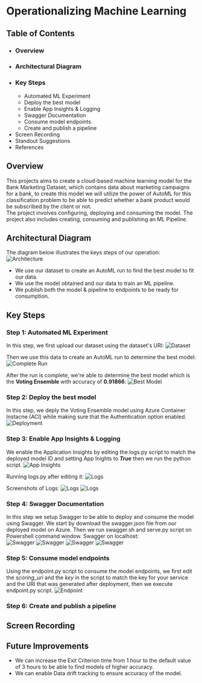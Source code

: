 # Operationalizing Machine Learning

## Table of Contents
* ### Overview
* ### Architectural Diagram
* ### Key Steps
     * Automated ML Experiment 
     * Deploy the best model
     * Enable App Insights & Logging
     * Swagger Documentation
     * Consume model endpoints
     * Create and publish a pipeline
* Screen Recording
* Standout Suggestions
* References

## Overview
This projects aims to create a cloud-based machine learning model for the Bank Marketing Dataset, which contains data about marketing campaigns for a bank, to create this model we will utilize the power of AutoML for this classification problem to be able to predict whether a bank product would be subscribed by the client or not.  
The project involves configuring, deploying and consuming the model.
The project also includes creating, consuming and publishing an ML Pipeline.

## Architectural Diagram
The diagram below illustrates the keys steps of our operation:
![Architecture](https://github.com/dinaabdulrasoul/Operationalizing-Machine-Learning/blob/main/architecture%20diagram.PNG) 

* We use our dataset to create an AutoML run to find the best model to fit our data. 
* We use the model obtained and our data to train an ML pipeline.
* We publish both the model & pipeline to endpoints to be ready for consumption. 

## Key Steps

### Step 1: Automated ML Experiment
In this step, we first upload our dataset using the dataset's URI:
![Dataset](https://github.com/dinaabdulrasoul/Operationalizing-Machine-Learning/blob/main/screenshots/Registered%20data%20sets.PNG)  

Then we use this data to create an AutoML run to determine the best model:
![Complete Run](https://github.com/dinaabdulrasoul/Operationalizing-Machine-Learning/blob/main/screenshots/complete%20run.PNG)  

After the run is complete, we're able to determine the best model which is the **Voting Ensemble** with accuracy of **0.91866**:
![Best Model](https://github.com/dinaabdulrasoul/Operationalizing-Machine-Learning/blob/main/screenshots/best%20model.PNG)  

### Step 2: Deploy the best model
In this step, we deply the Voting Ensemble model using Azure Container Instacne (ACI) while making sure that the Authentication option enabled.
![Deployment](https://github.com/dinaabdulrasoul/Operationalizing-Machine-Learning/blob/main/screenshots/deploy.png)  


### Step 3: Enable App Insights & Logging
We enable the Application Insights by editing the logs.py script to match the deployed model ID and setting App Inights to ***True*** then we run the python script.
![App Insights](https://github.com/dinaabdulrasoul/Operationalizing-Machine-Learning/blob/main/screenshots/App%20insights%20enabled.PNG)  

Running logs.py after editing it:
![Logs](https://github.com/dinaabdulrasoul/Operationalizing-Machine-Learning/blob/main/screenshots/enabling%20logs.PNG) 

Screenshots of Logs:
![Logs](https://github.com/dinaabdulrasoul/Operationalizing-Machine-Learning/blob/main/screenshots/logs%201.PNG) 
![Logs](https://github.com/dinaabdulrasoul/Operationalizing-Machine-Learning/blob/main/screenshots/logs%202.PNG) 

### Step 4: Swagger Documentation
In this step we setup Swagger to be able to deploy and consume the model using Swagger.
We start by download the swagger.json file from our deployed model on Azure. Then we run swagger.sh and serve.py script on Powershell command window.
Swagger on localhost:  
![Swagger](https://github.com/dinaabdulrasoul/Operationalizing-Machine-Learning/blob/main/screenshots/swagger%20methods.PNG) 
![Swagger](https://github.com/dinaabdulrasoul/Operationalizing-Machine-Learning/blob/main/screenshots/swagger%20screenshots%202.PNG) 
![Swagger](https://github.com/dinaabdulrasoul/Operationalizing-Machine-Learning/blob/main/screenshots/instance%20interaction%202.PNG) 
![Swagger](https://github.com/dinaabdulrasoul/Operationalizing-Machine-Learning/blob/main/screenshots/swagger%20screenshots.PNG) 

### Step 5: Consume model endpoints  
Using the endpoint.py script to consume the model endpoints, we first edit the *scoring_uri* and the *key* in the script to match the key for your service and the URI that was generated after deployment, then we execute endpoint.py script.
![Endpoint](https://github.com/dinaabdulrasoul/Operationalizing-Machine-Learning/blob/main/screenshots/endpoint.png) 

### Step 6: Create and publish a pipeline

## Screen Recording


## Future Improvements
* We can increase the Exit Criterion time from 1 hour to the default value of 3 hours to be able to find models of higher accuracy.
* We can  enable Data drift tracking to ensure accuracy of the model.
